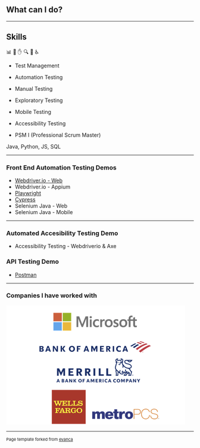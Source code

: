 ## What can I do?

---

## Skills
📊 🤖 ✋ 🔍 📱 ♿ 
- Test Management
- Automation Testing
- Manual Testing
- Exploratory Testing
- Mobile Testing
- Accessibility Testing

- PSM I (Professional Scrum Master)

Java, Python, JS, SQL

---

### Front End Automation Testing Demos

- [Webdriver.io - Web](https://github.com/ixmeza/wdio.conduit)
- Webdriver.io - Appium
- [Playwright](https://github.com/ixmeza/playwright.trello)
- [Cypress](https://github.com/ixmeza/cy.webdriver-uni)
- Selenium Java - Web
- Selenium Java - Mobile

---
### Automated Accesibility Testing Demo
- Accessibility Testing - Webdriverio & Axe

### API Testing Demo
- [Postman](https://github.com/ixmeza/postman.restfulbooker)

---

### Companies I have worked with

<img src="images/dummy_thumbnail.png?raw=true"/>


---
<p style="font-size:11px">Page template forked from <a href="https://github.com/evanca/quick-portfolio">evanca</a></p>
<!-- Remove above link if you don't want to attibute -->
